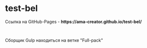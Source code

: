 # test-bel
<p> Ссылка на GitHub-Pages - <b>https://ama-creator.github.io/test-bel/</b> </p>
<br>
<p> Сборщик Gulp находиться на ветке "Full-pack" </p>
